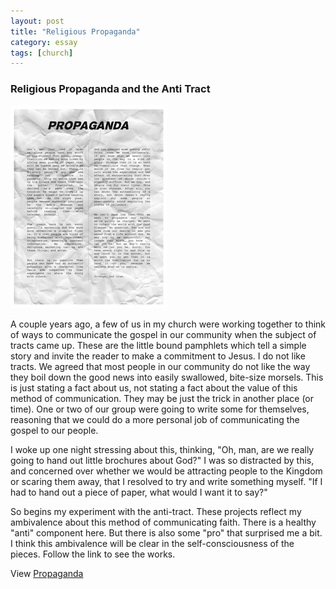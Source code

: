 ```yaml
---
layout: post
title: "Religious Propaganda"
category: essay
tags: [church]
---
```


### Religious Propaganda and the Anti Tract

![propaganda](/assets/propaganda.jpg)

A couple years ago, a few of us in my church were working together to think of ways to communicate the gospel in our community when the subject of tracts came up. These are the little bound pamphlets which tell a simple story and invite the reader to make a commitment to Jesus. I do not like tracts. We agreed that most people in our community do not like the way they boil down the good news into easily swallowed, bite-size morsels. This is just stating a fact about us, not stating a fact about the value of this method of communication. They may be just the trick in another place (or time). One or two of our group were going to write some for themselves, reasoning that we could do a more personal job of communicating the gospel to our people.

I woke up one night stressing about this, thinking, "Oh, man, are we really going to hand out little brochures about God?" I was so distracted by this, and concerned over whether we would be attracting people to the Kingdom or scaring them away, that I resolved to try and write something myself. "If I had to hand out a piece of paper, what would I want it to say?"

So begins my experiment with the anti-tract. These projects reflect my ambivalence about this method of communicating faith. There is a healthy "anti" component here. But there is also some "pro" that surprised me a bit. I think this ambivalence will be clear in the self-consciousness of the pieces. Follow the link to see the works.

View [Propaganda](/images/propaganda/propaganda.pdf)
